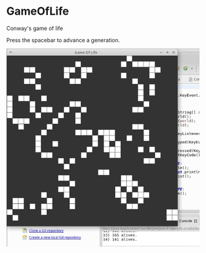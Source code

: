 # GameOfLife
Conway's game of life

Press the spacebar to advance a generation.

![Alt text](GameOfLifeScreen.jpeg?raw=true "")
